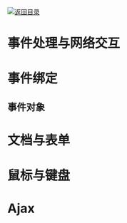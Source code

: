 [![返回目录](https://parg.co/U0y)](https://parg.co/UHU) 
# 事件处理与网络交互

# 事件绑定

## 事件对象

# 文档与表单

# 鼠标与键盘

# Ajax


